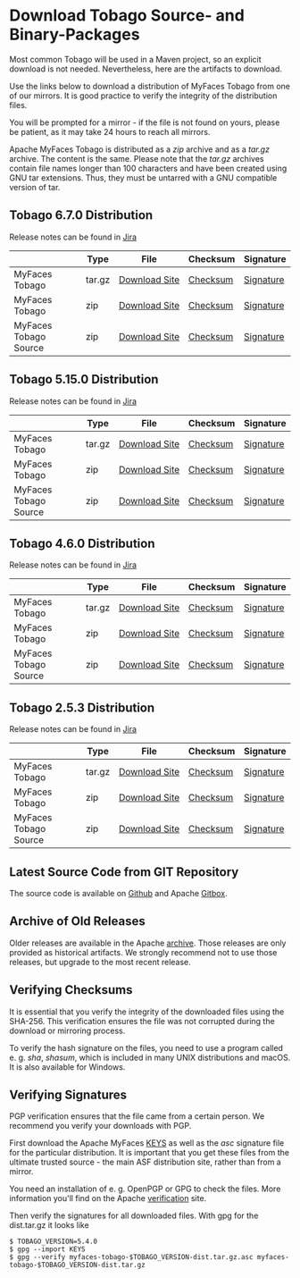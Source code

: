 # Download Tobago Source- and Binary-Packages

Most common Tobago will be used in a Maven project, so an explicit download is not needed.
Nevertheless, here are the artifacts to download.

Use the links below to download a distribution of MyFaces Tobago from
one of our mirrors. It is good practice to verify the integrity of the
distribution files.

You will be prompted for a mirror - if the file is not found on yours, please be patient, as it may take 24
hours to reach all mirrors.

Apache MyFaces Tobago is distributed as a *zip* archive and
as a *tar.gz* archive. The content is the same. Please note
that the *tar.gz* archives contain file names longer than 100 characters and have been
created using GNU tar extensions. Thus, they must be untarred with a GNU compatible
version of tar.

## Tobago 6.7.0 Distribution

Release notes can be found in
[Jira](https://issues.apache.org/jira/secure/ReleaseNote.jspa?projectId=12310273&version=12354343)

|                       | Type   | File                                                                                                          | Checksum                                                                                               | Signature                                                                                            |
|-----------------------|--------|---------------------------------------------------------------------------------------------------------------|--------------------------------------------------------------------------------------------------------|------------------------------------------------------------------------------------------------------|
| MyFaces Tobago        | tar.gz | [Download Site](https://www.apache.org/dyn/closer.lua/myfaces/binaries/myfaces-tobago-6.7.0-dist.tar.gz)      | [Checksum](https://downloads.apache.org/myfaces/binaries/myfaces-tobago-6.7.0-dist.tar.gz.sha256)      | [Signature](https://downloads.apache.org/myfaces/binaries/myfaces-tobago-6.7.0-dist.tar.gz.asc)      |
| MyFaces Tobago        | zip    | [Download Site](https://www.apache.org/dyn/closer.lua/myfaces/binaries/myfaces-tobago-6.7.0-dist.zip)         | [Checksum](https://downloads.apache.org/myfaces/binaries/myfaces-tobago-6.7.0-dist.zip.sha256)         | [Signature](https://downloads.apache.org/myfaces/binaries/myfaces-tobago-6.7.0-dist.zip.asc)         |
| MyFaces Tobago Source | zip    | [Download Site](https://www.apache.org/dyn/closer.lua/myfaces/source/myfaces-tobago-6.7.0-source-release.zip) | [Checksum](https://downloads.apache.org/myfaces/source/myfaces-tobago-6.7.0-source-release.zip.sha256) | [Signature](https://downloads.apache.org/myfaces/source/myfaces-tobago-6.7.0-source-release.zip.asc) |

## Tobago 5.15.0 Distribution

Release notes can be found in
[Jira](https://issues.apache.org/jira/secure/ReleaseNote.jspa?projectId=12310273&version=12354344)

|                       | Type   | File                                                                                                           | Checksum                                                                                                | Signature                                                                                             |
|-----------------------|--------|----------------------------------------------------------------------------------------------------------------|---------------------------------------------------------------------------------------------------------|-------------------------------------------------------------------------------------------------------|
| MyFaces Tobago        | tar.gz | [Download Site](https://www.apache.org/dyn/closer.lua/myfaces/binaries/myfaces-tobago-5.15.0-dist.tar.gz)      | [Checksum](https://downloads.apache.org/myfaces/binaries/myfaces-tobago-5.15.0-dist.tar.gz.sha256)      | [Signature](https://downloads.apache.org/myfaces/binaries/myfaces-tobago-5.15.0-dist.tar.gz.asc)      |
| MyFaces Tobago        | zip    | [Download Site](https://www.apache.org/dyn/closer.lua/myfaces/binaries/myfaces-tobago-5.15.0-dist.zip)         | [Checksum](https://downloads.apache.org/myfaces/binaries/myfaces-tobago-5.15.0-dist.zip.sha256)         | [Signature](https://downloads.apache.org/myfaces/binaries/myfaces-tobago-5.15.0-dist.zip.asc)         |
| MyFaces Tobago Source | zip    | [Download Site](https://www.apache.org/dyn/closer.lua/myfaces/source/myfaces-tobago-5.15.0-source-release.zip) | [Checksum](https://downloads.apache.org/myfaces/source/myfaces-tobago-5.15.0-source-release.zip.sha256) | [Signature](https://downloads.apache.org/myfaces/source/myfaces-tobago-5.15.0-source-release.zip.asc) |

## Tobago 4.6.0 Distribution

Release notes can be found in
[Jira](https://issues.apache.org/jira/secure/ReleaseNote.jspa?projectId=12310273&version=12352084)

|                       | Type   | File                                                                                                          | Checksum                                                                                               | Signature                                                                                            |
|-----------------------|--------|---------------------------------------------------------------------------------------------------------------|--------------------------------------------------------------------------------------------------------|------------------------------------------------------------------------------------------------------|
| MyFaces Tobago        | tar.gz | [Download Site](https://www.apache.org/dyn/closer.lua/myfaces/binaries/myfaces-tobago-4.6.0-dist.tar.gz)      | [Checksum](https://downloads.apache.org/myfaces/binaries/myfaces-tobago-4.6.0-dist.tar.gz.sha256)      | [Signature](https://downloads.apache.org/myfaces/binaries/myfaces-tobago-4.6.0-dist.tar.gz.asc)      |
| MyFaces Tobago        | zip    | [Download Site](https://www.apache.org/dyn/closer.lua/myfaces/binaries/myfaces-tobago-4.6.0-dist.zip)         | [Checksum](https://downloads.apache.org/myfaces/binaries/myfaces-tobago-4.6.0-dist.zip.sha256)         | [Signature](https://downloads.apache.org/myfaces/binaries/myfaces-tobago-4.6.0-dist.zip.asc)         |
| MyFaces Tobago Source | zip    | [Download Site](https://www.apache.org/dyn/closer.lua/myfaces/source/myfaces-tobago-4.6.0-source-release.zip) | [Checksum](https://downloads.apache.org/myfaces/source/myfaces-tobago-4.6.0-source-release.zip.sha256) | [Signature](https://downloads.apache.org/myfaces/source/myfaces-tobago-4.6.0-source-release.zip.asc) |

## Tobago 2.5.3 Distribution

Release notes can be found in
[Jira](https://issues.apache.org/jira/secure/ReleaseNote.jspa?projectId=12310273&version=12354404)

|                       | Type   | File                                                                                                          | Checksum                                                                                               | Signature                                                                                            |
|-----------------------|--------|---------------------------------------------------------------------------------------------------------------|--------------------------------------------------------------------------------------------------------|------------------------------------------------------------------------------------------------------|
| MyFaces Tobago        | tar.gz | [Download Site](https://www.apache.org/dyn/closer.lua/myfaces/binaries/myfaces-tobago-2.5.3-dist.tar.gz)      | [Checksum](https://downloads.apache.org/myfaces/binaries/myfaces-tobago-2.5.3-dist.tar.gz.sha256)      | [Signature](https://downloads.apache.org/myfaces/binaries/myfaces-tobago-2.5.3-dist.tar.gz.asc)      |
| MyFaces Tobago        | zip    | [Download Site](https://www.apache.org/dyn/closer.lua/myfaces/binaries/myfaces-tobago-2.5.3-dist.zip)         | [Checksum](https://downloads.apache.org/myfaces/binaries/myfaces-tobago-2.5.3-dist.zip.sha256)         | [Signature](https://downloads.apache.org/myfaces/binaries/myfaces-tobago-2.5.3-dist.zip.asc)         |
| MyFaces Tobago Source | zip    | [Download Site](https://www.apache.org/dyn/closer.lua/myfaces/source/myfaces-tobago-2.5.3-source-release.zip) | [Checksum](https://downloads.apache.org/myfaces/source/myfaces-tobago-2.5.3-source-release.zip.sha256) | [Signature](https://downloads.apache.org/myfaces/source/myfaces-tobago-2.5.3-source-release.zip.asc) |

## Latest Source Code from GIT Repository

The source code is available on
[Github](https://github.com/apache/myfaces-tobago) and Apache
[Gitbox](https://gitbox.apache.org/repos/asf?p=myfaces-tobago.git).

## Archive of Old Releases

Older releases are available in the Apache
[archive](https://archive.apache.org/dist/myfaces/).
Those releases are only provided as historical artifacts. We strongly
recommend not to use those releases, but upgrade to the most recent release.

## Verifying Checksums

It is essential that you verify the integrity of the downloaded
files using the SHA-256.
This verification ensures the
file was not corrupted during the download or mirroring process.

To verify the hash signature on the files, you need to use a program
called e. g. *sha*, *shasum*, which is
included in many UNIX distributions and macOS.
It is also available for Windows.

## Verifying Signatures

PGP verification ensures that the file came from a certain person.
We recommend you verify your downloads with PGP.

First download the Apache MyFaces
[KEYS](https://www.apache.org/dist/myfaces/KEYS)
as well as the *asc* signature file
for the particular distribution. It is important that you get these files from the ultimate
trusted source - the main ASF distribution site, rather than from a mirror.

You need an installation of e. g. OpenPGP or GPG to check the files. More information you'll find on the
Apache [verification](https://www.apache.org/info/verification.html#CheckingSignatures)
site.

Then verify the signatures for all downloaded files. With gpg for the dist.tar.gz it looks like

```
$ TOBAGO_VERSION=5.4.0
$ gpg --import KEYS
$ gpg --verify myfaces-tobago-$TOBAGO_VERSION-dist.tar.gz.asc myfaces-tobago-$TOBAGO_VERSION-dist.tar.gz
```

